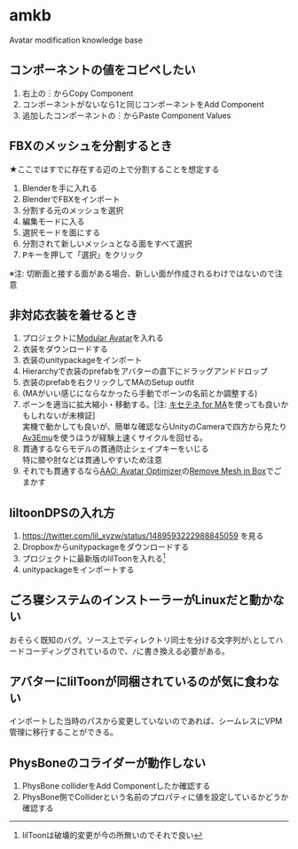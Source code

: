 # amkb
Avatar modification knowledge base

## コンポーネントの値をコピペしたい

1. 右上の︙からCopy Component
2. コンポーネントがないなら1と同じコンポーネントをAdd Component
3. 追加したコンポーネントの︙からPaste Component Values

## FBXのメッシュを分割するとき
★ここではすでに存在する辺の上で分割することを想定する

1. Blenderを手に入れる
2. BlenderでFBXをインポート
3. 分割する元のメッシュを選択
4. 編集モードに入る
5. 選択モードを面にする
6. 分割されて新しいメッシュとなる面をすべて選択
7. <kbd>P</kbd>キーを押して「選択」をクリック

※注: 切断面と接する面がある場合、新しい面が作成されるわけではないので注意

## 非対応衣装を着せるとき

1. プロジェクトに[Modular Avatar](https://modular-avatar.nadena.dev/ja)を入れる
2. 衣装をダウンロードする
3. 衣装のunitypackageをインポート
4. Hierarchyで衣装のprefabをアバターの直下にドラッグアンドドロップ
5. 衣装のprefabを右クリックしてMAのSetup outfit
6. (MAがいい感じにならなかったら手動でボーンの名前とか調整する)
7. ボーンを適当に拡大縮小・移動する。\[注: [キセテネ for MA](https://booth.pm/ja/items/5057270)を使っても良いかもしれないが未検証\] \
   実機で動かしても良いが、簡単な確認ならUnityのCameraで四方から見たり[Av3Emu](https://github.com/lyuma/Av3Emulator)を使うほうが経験上速くサイクルを回せる。
9. 貫通するならモデルの貫通防止シェイプキーをいじる \
   特に膝や肘などは貫通しやすいため注意
10. それでも貫通するなら[AAO: Avatar Optimizer](https://vpm.anatawa12.com/avatar-optimizer/ja/)の[Remove Mesh in Box](https://vpm.anatawa12.com/avatar-optimizer/ja/docs/reference/remove-mesh-in-box/)でごまかす

## liltoonDPSの入れ方

1. https://twitter.com/lil_xyzw/status/1489593222988845059 を見る
2. Dropboxからunitypackageをダウンロードする
3. プロジェクトに最新版のlilToonを入れる[^1]
4. unitypackageをインポートする

[^1]: lilToonは破壊的変更が今の所無いのでそれで良い

## ごろ寝システムのインストーラーがLinuxだと動かない

おそらく既知のバグ。ソース上でディレクトリ同士を分ける文字列が`\`としてハードコーディングされているので、`/`に書き換える必要がある。

## アバターにlilToonが同梱されているのが気に食わない

インポートした当時のパスから変更していないのであれば、シームレスにVPM管理に移行することができる。

## PhysBoneのコライダーが動作しない

1. PhysBone colliderをAdd Componentしたか確認する
2. PhysBone側でColliderという名前のプロパティに値を設定しているかどうか確認する
